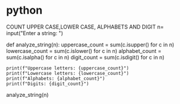 # python
COUNT UPPER CASE,LOWER CASE, ALPHABETS AND DIGIT 
n= input("Enter a string: ")

def analyze_string(n):
    uppercase_count = sum(c.isupper() for c in n)
    lowercase_count = sum(c.islower() for c in n)
    alphabet_count = sum(c.isalpha() for c in n)
    digit_count = sum(c.isdigit() for c in n)

    print(f"Uppercase letters: {uppercase_count}")
    print(f"Lowercase letters: {lowercase_count}")
    print(f"Alphabets: {alphabet_count}")
    print(f"Digits: {digit_count}")

analyze_string(n)

